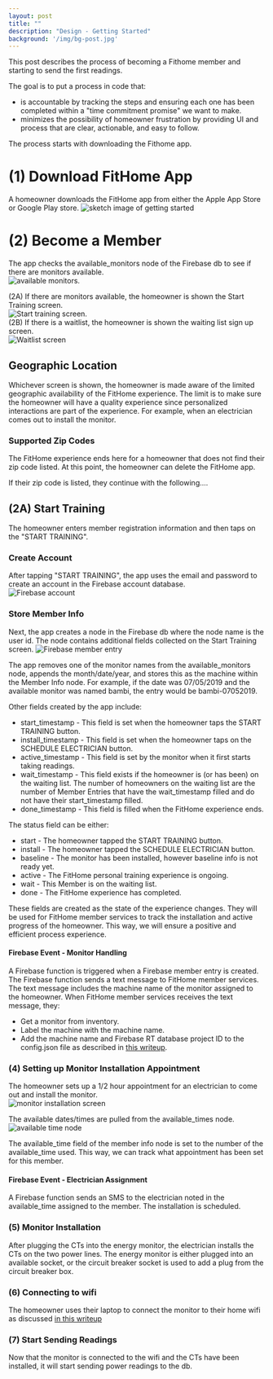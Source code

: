 ```yaml
---
layout: post
title: ""
description: "Design - Getting Started"
background: '/img/bg-post.jpg'
---
```

<link rel="stylesheet" href='{{ '/assets/post-entry-style.css' | prepend: site.baseurl | replace: '//', '/' }}'>  
  
This post describes the process of becoming a Fithome member and starting to send the first readings.  

The goal is to put a process in code that:  
* is accountable by tracking the steps and ensuring each one has been completed within a "time commitment promise" we want to make.   
* minimizes the possibility of homeowner frustration by providing UI and process that are clear, actionable, and easy to follow.

The process starts with downloading the Fithome app.

# (1) Download FitHome App
A homeowner downloads the FitHome app from either the Apple App Store or Google Play store.
![sketch image of getting started](/assets/post-imgs/post-2019-6-30/contact_through_monitoring.png)

# (2) Become a Member
The app checks the available_monitors node of the Firebase db to see if there are monitors available.   
![available monitors](/assets/post-imgs/post-2019-6-30/firebase_available_monitors.png).  

(2A) If there are monitors available, the homeowner is shown the Start Training screen.  
![Start training screen](/assets/post-imgs/post-2019-6-30/start_training_screen.png).  
(2B) If there is a waitlist, the homeowner is shown the waiting list sign up screen.  
![Waitlist screen](/assets/post-imgs/post-2019-6-30/waitlist_screen.png)

## Geographic Location
Whichever screen is shown, the homeowner is made aware of the limited geographic availability of the FitHome experience.  The limit is to make sure the homeowner will have a quality experience since personalized interactions are part of the experience.  For example, when an electrician comes out to install the monitor.
### Supported Zip Codes
The FitHome experience ends here for a homeowner that does not find their zip code listed.  At this point, the homeowner can delete the FitHome app.  
  
If their zip code is listed, they continue with the following....
## (2A) Start Training
The homeowner enters member registration information and then taps on the "START TRAINING".
### Create Account
After tapping "START TRAINING", the app uses the email and password to create an account in the Firebase account database.   
![Firebase account](/assets/post-imgs/post-2019-6-30/firebase_account_console_view.png)
### Store Member Info
 Next, the app creates a node in the Firebase db where the node name is the user id.  The node contains additional fields collected on the Start Training screen.
 ![Firebase member entry](/assets/post-imgs/post-2019-6-30/firebase_db_member_entry.png)  

The app removes one of the monitor names from the available_monitors node, appends the month/date/year, and stores this as the machine within the Member Info node.  For example, if the date was 07/05/2019 and the available monitor was named bambi, the entry would be bambi-07052019.

Other fields created by the app include: 
* start_timestamp - This field is set when the homeowner taps the START TRAINING button.  
* install_timestamp - This field is set when the homeowner taps on the SCHEDULE ELECTRICIAN button.  
* active_timestamp - This field is set by the monitor when it first starts taking readings.
* wait_timestamp - This field exists if the homeowner is (or has been) on the waiting list.  The number of homeowners on the waiting list are the number of Member Entries that have the wait_timestamp filled and do not have their start_timestamp filled.
* done_timestamp - This field is filled when the FitHome experience ends.   
  
The status field can be either:  
* start - The homeowner tapped the START TRAINING button.  
* install - The homeowner tapped the SCHEDULE ELECTRICIAN button.
* baseline - The monitor has been installed, however baseline info is not ready yet.  
* active - The FitHome personal training experience is ongoing.  
* wait - This Member is on the waiting list.  
* done - The FitHome experience has completed.   
  
These fields are created as the state of the experience changes.  They will be used for FitHome member services to track the installation and active progress of the homeowner.  This way, we will ensure a positive and efficient process experience.

 #### Firebase Event - Monitor Handling
A Firebase function is triggered when a Firebase member entry is created.  The Firebase function sends a text message to FitHome member services.  The text message includes the machine name of the monitor assigned to the homeowner.  When FitHome member services receives the text message, they:  
* Get a monitor from inventory.  
* Label the machine with the machine name.  
* Add the machine name and Firebase RT database project ID to the config.json file as described in [this writeup](https://github.com/BitKnitting/energy_monitor_firmware#configjson).
### (4) Setting up Monitor Installation Appointment
The homeowner sets up a 1/2 hour appointment for an electrician to come out and install the monitor.  
![monitor installation screen](/assets/post-imgs/post-2019-6-30/monitor_installation_screen.png)  

The available dates/times are pulled from the available_times node. ![available time node](/assets/post-imgs/post-2019-6-30/firebase_available_times.png)

The available_time field of the member info node is set to the number of the available_time used.  This way, we can track what appointment has been set for this member.

#### Firebase Event - Electrician Assignment
A Firebase function sends an SMS to the electrician noted in the available_time assigned to the member.  The installation is scheduled.
### (5) Monitor Installation
After plugging the CTs into the energy monitor, the electrician installs the CTs on the two power lines.  The energy monitor is either plugged into an available socket, or the circuit breaker socket is used to add a plug from the circuit breaker box.
### (6) Connecting to wifi
The homeowner uses their laptop to connect the monitor to their home wifi as discussed [in this writeup](https://github.com/BitKnitting/energy_monitor_firmware#join-the-homeowners-wifi)
### (7) Start Sending Readings 
Now that the monitor is connected to the wifi and the CTs have been installed, it will start sending power readings to the db.







